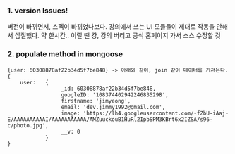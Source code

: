 ### 1. version Issues!
버전이 바뀌면서, 스펙이 바뀌었나보다. 강의에서 쓰는 UI 모듈들이 제대로 작동을 안해서 삽질했다. 약 한시간.. 이럴 땐 걍, 강의 버리고 공식 홈페이지 가서 소스 수정할 것 

### 2. populate method in mongoose
```
{user: 60308878af22b34d5f7be848} -> 아래와 같이, join 같이 데이터를 가져온다.
{
    user:   {
                 _id: 60308878af22b34d5f7be848,
                 googleID: '108374402942246835298',
                 firstname: 'jimyeong',
                 email: 'dev.jimmy1992@gmail.com',
                 image: 'https://lh4.googleusercontent.com/-fZbU-iAaj-E/AAAAAAAAAAI/AAAAAAAAAAA/AMZuuckouB1HuRl2IpbSPM3KBrt6x2IZSA/s96-c/photo.jpg',
                 __v: 0 
            }
}
 
        

```